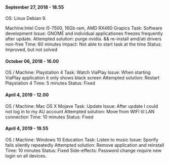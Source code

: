 #### September 27, 2018 - 18.55
OS: Linux Debian 9.

Machine:Intel Core i5-7500, 16Gb ram, AMD RX460 Grapics
Task: Software development
Issue: GNOME and individual applicationes freezes frequently after update.
Attempted solution: purge nvidia. && re-install amd/ati drivers non-free
Time: 60 minutes
Impact: Not able to start task at the time
Status: Improved, but not  solved

#### October 06, 2018 - 16.00
OS / Machine: Playstation 4
Task: Watch ViaPlay
Issue: When starting ViaPlay application it only shows black screen
Attempted solution: Restart Playstation 4
Time: 5 minutes
Status: Fixed

#### April 4, 2019 - 12.00  
OS / Machine: Mac OS X Mojave
Task: Update
Issue: After update I could not log in to my AU account
Attempted solution: Move from WIFI til LAN connection
Time: 10 minutes
Status: Fixed

#### April 4, 2019 - 19.55
OS / Machine: Windows 10 Education
Task: Listen to music
Issue: Sporify fails silently repeatedly
Attempted solution: Remove application and reinstall
Time: 10 minutes
Status: Fixed
Side-effects: Password change require new login on all devices.
